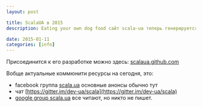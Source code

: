 ```yaml
---
layout: post

title: ScalaUA в 2015
description: Eating your own dog food сайт scala-ua теперь генерируется с помощью scala, надеюсь обновлять его будет проще.

date: 2015-01-11
categories: [info]
---
```


Присоединится к его разработке можно здесь: [scalaua.github.com](scalaua.github.com)

Вобще актуальные коммюнити ресурсы на сегодня, это:

* facebook группа [scala.ua](https://www.facebook.com/groups/scala.ua/) основные анонсы обычно тут
* чат [https://gitter.im/dev-ua/scala](https://gitter.im/dev-ua/scala)
* [google group scala.ua](https://groups.google.com/forum/#!forum/scala-ua) все читают, но никто не пишет.